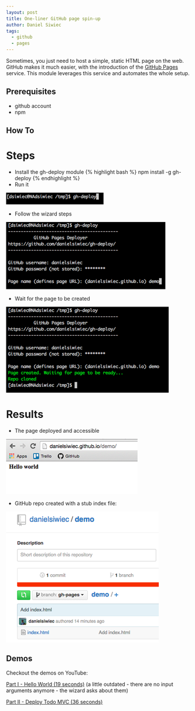 ```yaml
---
layout: post
title: One-liner GitHub page spin-up
author: Daniel Siwiec
tags:
  - github
  - pages
---
```


Sometimes, you just need to host a simple, static HTML page on the web. GitHub makes
it much easier, with the introduction of the [GitHub Pages](https://pages.github.com/) service. This module leverages this service and automates the whole setup.


## Prerequisites

* github account
* npm

## How To

# Steps

* Install the gh-deploy module
{% highlight bash %}
npm install -g gh-deploy
{% endhighlight %}
* Run it

![Run it](/assets/images/gh-deploy/runit.png)

* Follow the wizard steps

![Wizard](/assets/images/gh-deploy/wizard.png)

* Wait for the page to be created

![Finish](/assets/images/gh-deploy/finish.png)

# Results

* The page deployed and accessible

![Hello world](/assets/images/gh-deploy/hello.png)

* GitHub repo created with a stub index file:

![Wizard](/assets/images/gh-deploy/github.png)

## Demos

Checkout the demos on YouTube:

<a href="http://youtu.be/vJlg-0y2fTY" target="_blank">Part I - Hello World (19 seconds)</a> (a little outdated - there are no input arguments anymore - the wizard asks about them)

<a href="http://youtu.be/5stwAqtgWTg" target="_blank">Part II - Deploy Todo MVC (36 seconds)</a>
